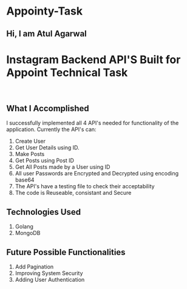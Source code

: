 # Appointy-Task
<h2>Hi, I am Atul Agarwal</h2>

 
 
# Instagram Backend API'S Built for Appoint Technical Task

<br>

What I Accomplished
-------------------

I successfully implemented all 4 API's needed for functionality of the application. Currently the API's can:

1. Create User 
2. Get User Details using ID.
3. Make Posts
4. Get Posts using Post ID
5. Get All Posts made by a User using ID
6. All user Passwords are Encrypted and Decrypted using encoding base64
7. The API's have a testing file to check their acceptability
8. The code is Reuseable, consistant and Secure


Technologies Used 
-----------------

1. Golang
2. MongoDB 




Future Possible Functionalities
-------------------------------

1. Add Pagination
2. Improving System Security
3. Adding User Authentication 

